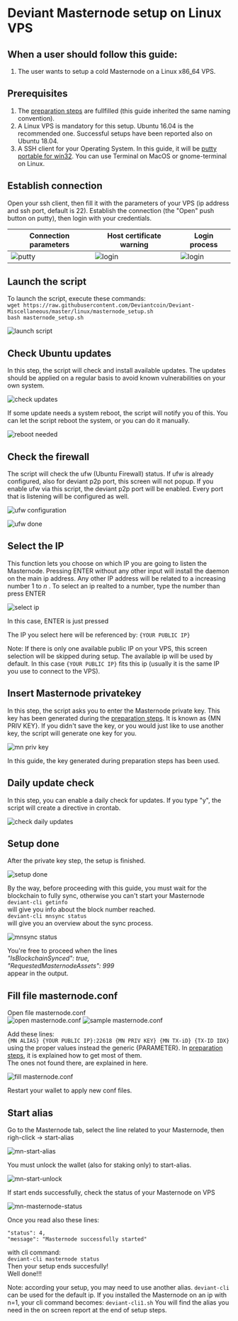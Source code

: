 # Deviant Masternode setup on Linux VPS
## When a user should follow this guide:
1. The user wants to setup a cold Masternode on a Linux x86_64 VPS.

## Prerequisites
1. The [preparation steps](/common/Preparation-steps-for-MN.md) are fullfilled (this guide inherited the same naming convention).
2. A Linux VPS is mandatory for this setup. Ubuntu 16.04 is the recommended one. Successful setups have been reported also on Ubuntu 18.04.
3. A SSH client for your Operating System. In this guide, it will be [putty portable for win32](https://the.earth.li/~sgtatham/putty/latest/w32/putty.exe). You can use Terminal on MacOS or gnome-terminal on Linux.

## Establish connection
Open your ssh client, then fill it with the parameters of your VPS (ip address and ssh port, default is 22).
Establish the connection (the "Open" push button on putty), then login with your credentials.<br />

Connection parameters | Host certificate warning | Login process
--------------------- | ----------------------- | ------------- 
![putty](/images/putty-connection.png) | ![login](/images/putty-security.png) | ![login](/images/putty-login.png)

## Launch the script
To launch the script, execute these commands:<br />
`wget https://raw.githubusercontent.com/Deviantcoin/Deviant-Miscellaneous/master/linux/masternode_setup.sh`<br />
`bash masternode_setup.sh`

![launch script](/images/launch-script.png)

## Check Ubuntu updates
In this step, the script will check and install available updates. The updates should be applied on a regular basis to avoid known vulnerabilities on your own system.<br />

![check updates](/images/mn-checking-os-updates.png)

If some update needs a system reboot, the script will notify you of this. You can let the script reboot the system, or you can do it manually.<br />

![reboot needed](/images/mn-reboot-needed.png)

## Check the firewall
The script will check the ufw (Ubuntu Firewall) status.
If ufw is already configured, also for deviant p2p port, this screen will not popup.
If you enable ufw via this script, the deviant p2p port will be enabled. Every port that is listening will be configured as well.

![ufw configuration](/images/mn-firewall-disabled.png)

![ufw done](/images/mn-firewall-enabled.png)

## Select the IP
This function lets you choose on which IP you are going to listen the Masternode.
Pressing ENTER without any other input will install the daemon on the main ip address. Any other IP address will be related to a increasing number 1 to _n_ . To select an ip realted to a number, type the number than press ENTER

![select ip](/images/mn-select-ip.png)

In this case, ENTER is just pressed<br />

The IP you select here will be referenced by:
`{YOUR PUBLIC IP}`

Note: If there is only one available public IP on your VPS, this screen selection will be skipped during setup. The available ip will be used by default. In this case `{YOUR PUBLIC IP}` fits this ip (usually it is the same IP you use to connect to the VPS).

## Insert Masternode privatekey
In this step, the script asks you to enter the Masternode private key. This key has been generated during the [preparation steps](/common/Preparation-steps-for-MN.md). It is known as {MN PRIV KEY}. If you didn't save the key, or you would just like to use another key, the script will generate one key for you.

![mn priv key](/images/mn-priv-key.png)

In this guide, the key generated during preparation steps has been used.

## Daily update check
In this step, you can enable a daily check for updates. If you type "y", the script will create a directive in crontab.

![check daily updates](/images/mn-updates.png)

## Setup done
After the private key step, the setup is finished.

![setup done](/images/mn-setup-done.png)

By the way, before proceeding with this guide, you must wait for the blockchain to fully sync, otherwise you can't start your Masternode<br />
```deviant-cli getinfo```<br />
will give you info about the block number reached.<br />
```deviant-cli mnsync status```<br />
will give you an overview about the sync process.<br />

![mnsync status](/images/mn-mnsync-status.png)

You're free to proceed when the lines<br />
_"IsBlockchainSynced": true,_<br />
_"RequestedMasternodeAssets": 999_<br />
appear in the output.

## Fill file masternode.conf
Open file masternode.conf<br />
![open masternode.conf](/images/edit-masternode-conf.png)
![sample masternode.conf](/images/sample-masternode-conf.png)

Add these lines:<br />
```{MN ALIAS} {YOUR PUBLIC IP}:22618 {MN PRIV KEY} {MN TX-iD} {TX-ID IDX}```<br />
using the proper values instead the generic {PARAMETER}.
In [preparation steps](/common/Preparation-steps-for-MN.md), it is explained how to get most of them.<br />
The ones not found there, are explained in here.<br />

![fill masternode.conf](/images/mn-fill-masternode-conf.png)

Restart your wallet to apply new conf files.

## Start alias
Go to the Masternode tab, select the line related to your Masternode, then righ-click -> start-alias<br />

![mn-start-alias](/images/mn-start-alias.png)

You must unlock the wallet (also for staking only) to start-alias.<br />

![mn-start-unlock](/images/mn-start-unlock.png)

If start ends successfully, check the status of your Masternode on VPS<br />

![mn-masternode-status](/images/mn-masternode-status.png)

Once you read also these lines:<br />
```
"status": 4,
"message": "Masternode successfully started"
```
with cli command:<br />
```deviant-cli masternode status```<br />
Then your setup ends succesfully!<br />
Well done!!!<br />

Note: according your setup, you may need to use another alias. `deviant-cli` can be used for the default ip. If you installed the Masternode on an ip with n=1, your cli command becomes: ```deviant-cli1.sh```
You will find the alias you need in the on screen report at the end of setup steps.

